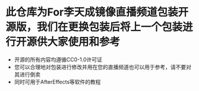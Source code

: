 # 此仓库为For李天成镜像直播频道包装开源版，我们在更换包装后将上一个包装进行开源供大家使用和参考
- 开源的所有内容均遵循CC0-1.0许可证
- 您可以合理地对包装进行修改并用在您的直播频道也可以用于参考，请不要对其进行倒卖
- 同时可用于AfterEffects等软件的教程
